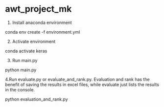 # awt_project_mk

1. Install anaconda environment

conda env create -f environment.yml

2. Activate environment

conda activate keras

3. Run main.py

python main.py

4.Run evaluate.py or evaluate_and_rank.py. Evaluation and rank has the benefit of saving the results in excel files, while evaluate just lists the results in the console.

python evaluation_and_rank.py

